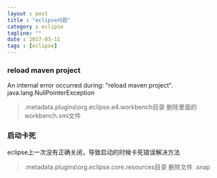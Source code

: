 ```yaml
---
layout : post
title : "eclipse问题"
category : eclipse
tagline: ""
date : 2017-03-11
tags : [eclipse]
---
```


### reload maven project
An internal error occurred during: "reload maven project".
java.lang.NullPointerException
><workspace>\.metadata\.plugins\org.eclipse.e4.workbench目录
删除里面的workbench.xmi文件

### 启动卡死
eclipse上一次没有正确关闭，导致启动的时候卡死错误解决方法
><workspace>\.metadata\.plugins\org.eclipse.core.resources目录
删除文件 .snap

